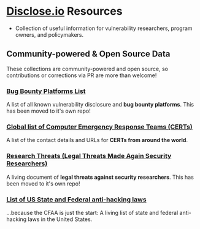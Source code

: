 # [Disclose.io](https://disclose.io) Resources
- Collection of useful information for vulnerability researchers, program owners, and policymakers.

## Community-powered & Open Source Data
These collections are community-powered and open source, so contributions or corrections via PR are more than welcome!

### [Bug Bounty Platforms List](https://github.com/disclose/bug-bounty-platforms)

A list of all known vulnerability disclosure and **bug bounty platforms**. This has been moved to it's own repo!

### [Global list of Computer Emergency Response Teams (CERTs)](https://github.com/disclose/tools-and-data/blob/master/list-of-certs.csv)

A list of the contact details and URLs for **CERTs from around the world**.

### [Research Threats (Legal Threats Made Again Security Researchers)](https://github.com/disclose/research-threats)

A living document of **legal threats against security researchers**. This has been moved to it's own repo!

### [List of US State and Federal anti-hacking laws](https://github.com/disclose/resources)

...because the CFAA is just the start: A living list of state and federal anti-hacking laws in the United States.
